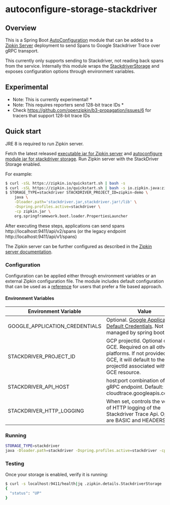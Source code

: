 # autoconfigure-storage-stackdriver

## Overview

This is a Spring Boot [AutoConfiguration](http://docs.spring.io/spring-boot/docs/current/reference/html/using-boot-auto-configuration.html)
module that can be added to a [Zipkin Server](https://github.com/openzipkin/zipkin/tree/master/zipkin-server) 
deployment to send Spans to Google Stackdriver Trace over gRPC transport.

This currently only supports sending to Stackdriver, not reading back spans from the service.
Internally this module wraps the [StackdriverStorage](https://github.com/openzipkin/zipkin-gcp/tree/master/storage-stackdriver)
and exposes configuration options through environment variables.

## Experimental
* Note: This is currently experimental! *
* Note: This requires reporters send 128-bit trace IDs *
* Check https://github.com/openzipkin/b3-propagation/issues/6 for tracers that support 128-bit trace IDs

## Quick start

JRE 8 is required to run Zipkin server.

Fetch the latest released
[executable jar for Zipkin server](https://search.maven.org/remote_content?g=io.zipkin&a=zipkin-server&v=LATEST&c=exec)
and
[autoconfigure module jar for stackdriver storage](https://search.maven.org/remote_content?g=io.zipkin.gcp&a=zipkin-autoconfigure-storage-stackdriver&v=LATEST&c=module).
Run Zipkin server with the StackDriver Storage enabled.

For example:

```bash
$ curl -sSL https://zipkin.io/quickstart.sh | bash -s
$ curl -sSL https://zipkin.io/quickstart.sh | bash -s io.zipkin.java:zipkin-autoconfigure-storage-stackdriver:LATEST:module stackdriver.jar
$ STORAGE_TYPE=stackdriver STACKDRIVER_PROJECT_ID=zipkin-demo \
    java \
    -Dloader.path='stackdriver.jar,stackdriver.jar!/lib' \
    -Dspring.profiles.active=stackdriver \
    -cp zipkin.jar \
    org.springframework.boot.loader.PropertiesLauncher
```

After executing these steps, applications can send spans
http://localhost:9411/api/v2/spans (or the legacy endpoint http://localhost:9411/api/v1/spans)

The Zipkin server can be further configured as described in the
[Zipkin server documentation](https://github.com/openzipkin/zipkin/blob/master/zipkin-server/README.md).

### Configuration

Configuration can be applied either through environment variables or an external Zipkin
configuration file.  The module includes default configuration that can be used as a 
[reference](https://github.com/openzipkin/zipkin-gcp/tree/master/autoconfigure/storage-stackdriver/src/main/resources/zipkin-server-stackdriver.yml)
for users that prefer a file based approach.

#### Environment Variables

|Environment Variable           | Value            |
|-------------------------------|------------------|
|GOOGLE_APPLICATION_CREDENTIALS | Optional. [Google Application Default Credentials](https://developers.google.com/identity/protocols/application-default-credentials). Not managed by spring boot. |
|STACKDRIVER_PROJECT_ID         | GCP projectId. Optional on GCE. Required on all other platforms. If not provided on GCE, it will default to the projectId associated with the GCE resource. |
|STACKDRIVER_API_HOST           | host:port combination of the gRPC endpoint. Default: cloudtrace.googleapis.com:443 |
|STACKDRIVER_HTTP_LOGGING       | When set, controls the volume of HTTP logging of the Stackdriver Trace Api. Options are BASIC and HEADERS |

### Running

```bash
STORAGE_TYPE=stackdriver
java -Dloader.path=stackdriver -Dspring.profiles.active=stackdriver -cp zipkin.jar org.springframework.boot.loader.PropertiesLauncher
```

### Testing

Once your storage is enabled, verify it is running:
```bash
$ curl -s localhost:9411/health|jq .zipkin.details.StackdriverStorage
{
  "status": "UP"
}
```
